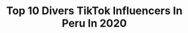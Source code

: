 ---
title: Top 10 Divers TikTok Influencers In Peru In 2020
description: >-
  Find top divers TikTok influencers in Peru in 2020. Most popular hashtags: #diversion #coronavirus #baile #brasil.
platform: TikTok
profiles:
  - username: "neisersmith"
    fullname: >-
      Neiser Smith
    location: "Peru"
    followers: 7334
    engagement: 673
    commentsToLikes: 0.021678
    id: ck9ev9olxhhcz0j787xv0nx2a
    verified: false
    hashtags: "#tiktok, #destacam, #com, #concalma"
  - username: "radiomarfm"
    fullname: >-
      RadiomarFM
    location: "Peru"
    followers: 27340
    engagement: 440
    commentsToLikes: 0.012939
    id: ck9eq1wcbv72r0j7896f1n8nv
    verified: false
    hashtags: "#cielotorres, #pedos, #jeffersonfarfan, #salsaperu"
  - username: "vasitojuniorblas"
    fullname: >-
      Vasito Junior blas
    location: "Peru"
    followers: 15080
    engagement: 545
    commentsToLikes: 0.013134
    id: ck9ewze8pp2qp0j78w8v0dghg
    verified: false
    hashtags: "#dinoday, #vasitokids, #risas, #luismiguel"
  - username: "genialedits01"
    fullname: >-
      Edits
    location: "Peru"
    followers: 70250
    engagement: 1646
    commentsToLikes: 0.049250
    id: ck9r3uqyervnv0j787swq8c0a
    verified: false
    hashtags: "#ayuda, #quierete, #mihashtag, #fail"
  - username: "lapacora"
    fullname: >-
      La Pacora
    location: "Peru"
    followers: 16496
    engagement: 319
    commentsToLikes: 0.049217
    id: cka0u3aiosimp0i78ronhm6ff
    verified: false
    hashtags: "#diva, #batecabelo, #sailormoon, #bromas"
  - username: "lucumastyle"
    fullname: >-
      Mara
    location: "Peru"
    followers: 49880
    engagement: 1069
    commentsToLikes: 0.031170
    id: ck85cny1c2lpo0j78q3hmxirj
    verified: false
    hashtags: "#drama, #makeuphacks, #postre, #hamburguesa"
  - username: "rabimax"
    fullname: >-
      Max Durand
    location: "Peru"
    followers: 3503
    engagement: 340
    commentsToLikes: 0.033225
    id: cka83rrnnq3xw0i78fxkbp5ne
    verified: false
    hashtags: "#guia, #dronechallenge, #diosnosprotege, #bailechallenge"
  - username: "brendacarvalho180"
    fullname: >-
      Brenda Carvalho
    location: "Peru"
    followers: 452312
    engagement: 677
    commentsToLikes: 0.014515
    id: ck9eqgea0x1gb0j78r5rjgcyz
    verified: false
    hashtags: "#rapunzel, #thankyou, #friends, #blusa"
  - username: "psicologoleonardo123"
    fullname: >-
      Leo Gian ❤🕎
    location: "Peru"
    followers: 37123
    engagement: 568
    commentsToLikes: 0.006811
    id: ckai7i3uw0a690i7896p1fjbu
    verified: false
    hashtags: "#saludmental, #diversi, #posito, #hipnosis"
  - username: "veronicalinares"
    fullname: >-
      Veronica Linares
    location: "Peru"
    followers: 197106
    engagement: 497
    commentsToLikes: 0.000067
    id: ck9f23s2abi3i0j78wh2i5t5b
    verified: false
    hashtags: "#jajaja, #primerizaentiktok, #alquelecaigaelguante, #consejohastadeunconejo"
---